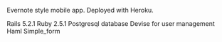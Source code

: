 Evernote style mobile app. 
Deployed with Heroku.

Rails 5.2.1
Ruby 2.5.1
Postgresql database
Devise for user management
Haml
Simple_form
